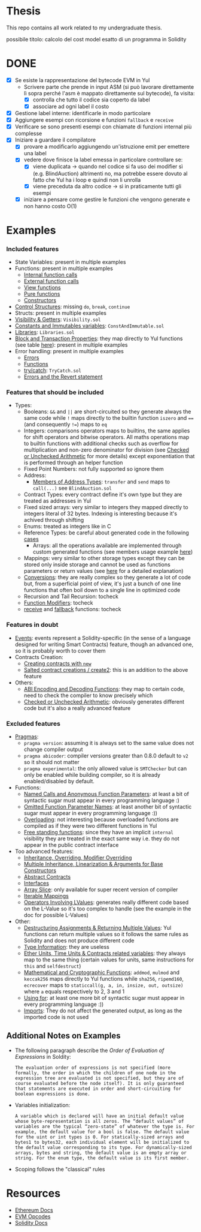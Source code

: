 # Thesis

This repo contains all work related to my undergraduate thesis.

possibile titolo: calcolo del cost model esatto di un programma in Solidity

# DONE

- [x] Se esiste la rappresentazione del bytecode EVM in Yul
  - Scrivere parte che prende in input ASM (si può lavorare direttamente lì sopra perché l'asm è mappato direttamente sul bytecode), fa visita:
    - [x] controlla che tutto il codice sia coperto da label
    - [x] associare ad ogni label il costo
- [x] Gestione label interne: identificarle in modo particolare
- [x] Aggiungere esempi con ricorsione e funzioni `fallback` e `receive`
- [x] Verificare se sono presenti esempi con chiamate di funzioni internal più complesse
- [x] Iniziare a guardare il compilatore
  - [x] provare a modificarlo aggiungendo un'istruzione emit per emettere una label
  - [x] vedere dove finisce la label emessa in particolare controllare se:
    - [x] viene duplicata -> quando nel codice si fa uso dei modifier sì (e.g. BlindAuction) altrimenti no, ma potrebbe essere dovuto al fatto che Yul ha i loop e quindi non li unrolla
    - [x] viene preceduta da altro codice -> sì in praticamente tutti gli esempi
  - [x] iniziare a pensare come gestire le funzioni che vengono generate e non hanno costo O(1)

# Examples

### Included features

- State Variables: present in multiple examples
- Functions: present in multiple examples
  - [Internal function calls](https://docs.soliditylang.org/en/latest/control-structures.html#internal-function-calls)
  - [External function calls](https://docs.soliditylang.org/en/latest/control-structures.html#external-function-calls)
  - [View functions](https://docs.soliditylang.org/en/latest/contracts.html#view-functions)
  - [Pure functions](https://docs.soliditylang.org/en/latest/contracts.html#pure-functions)
  - [Constructors](https://docs.soliditylang.org/en/latest/contracts.html#constructors)
- [Control Structures](https://docs.soliditylang.org/en/latest/control-structures.html#control-structures): missing `do`, `break`, `continue`
- Structs: present in multiple examples
- [Visibility & Getters](https://docs.soliditylang.org/en/latest/contracts.html#visibility-and-getters): `Visibility.sol`
- [Constants and Immutables variables](https://docs.soliditylang.org/en/latest/contracts.html#constant-and-immutable-state-variables): `ConstAndImmutable.sol`
- [Libraries](https://docs.soliditylang.org/en/latest/contracts.html#libraries): `Libraries.sol`
- [Block and Transaction Properties](https://docs.soliditylang.org/en/latest/units-and-global-variables.html#block-and-transaction-properties): they map directly to Yul functions (see table [here](https://docs.soliditylang.org/en/latest/yul.html#evm-dialect)): present in multiple examples
- Error handling: present in multiple examples
  - [Errors](https://docs.soliditylang.org/en/latest/structure-of-a-contract.html#errors)
  - [Functions](https://docs.soliditylang.org/en/latest/control-structures.html#error-handling-assert-require-revert-and-exceptions)
  - [try/catch](https://docs.soliditylang.org/en/latest/control-structures.html#try-catch): `TryCatch.sol`
  - [Errors and the Revert statement](https://docs.soliditylang.org/en/latest/contracts.html#errors-and-the-revert-statement)

### Features that should be included

- Types:
  - Booleans: `&&` and `||` are short-circuited so they generate always the same code while `!` maps directly to the builtin function `iszero` and `==` (and consequently `!=`) maps to `eq`
  - Integers: comparisons operators maps to builtins, the same applies for shift operators and bitwise operators. All maths operations map to builtin functions with additional checks such as overflow for multiplication and non-zero denominator for division (see [Checked or Unchecked Arithmetic](https://docs.soliditylang.org/en/latest/control-structures.html#checked-or-unchecked-arithmetic) for more details) except exponentiation that is performed through an helper function
  - Fixed Point Numbers: not fully supported so ignore them
  - Address:
    - [Members of Address Types](https://docs.soliditylang.org/en/latest/units-and-global-variables.html#members-of-address-types): `transfer` and `send` maps to `call(...)` see `BlindAuction.sol`
  - Contract Types: every contract define it's own type but they are treated as addresses in Yul
  - Fixed sized arrays: very similar to integers they mapped directly to integers literal of 32 bytes. Indexing is interesting because it's achived through shifting
  - Enums: treated as integers like in C
  - Reference Types: be careful about generated code in the following [cases](https://docs.soliditylang.org/en/latest/types.html#data-location-and-assignment-behaviour)
    - Arrays: all the operations available are implemented through custom generated functions (see members usage example [here](https://docs.soliditylang.org/en/latest/types.html#array-members))
  - Mappings: very similar to other storage types except they can be stored only inside storage and cannot be used as functions parameters or return values (see [here](https://docs.soliditylang.org/en/latest/types.html#mapping-types) for a detailed explanation)
  - [Conversions](https://docs.soliditylang.org/en/latest/types.html#conversions-between-elementary-types): they are really complex so they generate a lot of code but, from a superficial point of view, it's just a bunch of one line functions that often boil down to a single line in optimized code
  - Recursion and Tail Recursion: tocheck
  - [Function Modifiers](https://docs.soliditylang.org/en/latest/contracts.html#function-modifiers): tocheck
  - [receive](https://docs.soliditylang.org/en/latest/contracts.html#receive-ether-function) and [fallback](https://docs.soliditylang.org/en/latest/contracts.html#fallback-function) functions: tocheck

### Features in doubt

- [Events](https://docs.soliditylang.org/en/latest/contracts.html#events): events represent a Solidity-specific (in the sense of a language designed for writing Smart Contracts) feature, though an advanced one, so it is probably worth to cover them
- Contracts Creation:
  - [Creating contracts with `new`](https://docs.soliditylang.org/en/latest/control-structures.html#creating-contracts-via-new)
  - [Salted contract creations / create2](https://docs.soliditylang.org/en/latest/control-structures.html#salted-contract-creations-create2): this is an addition to the above feature
- Others:
  - [ABI Encoding and Decoding Functions](https://docs.soliditylang.org/en/latest/units-and-global-variables.html#abi-encoding-and-decoding-functions): they map to certain code, need to check the compiler to know precisely which
  - [Checked or Unchecked Arithmetic](https://docs.soliditylang.org/en/latest/control-structures.html#checked-or-unchecked-arithmetic): obviously generates different code but it's also a really advanced feature

### Excluded features

- [Pragmas](https://docs.soliditylang.org/en/latest/layout-of-source-files.html#pragmas):
  - `pragma version`: assuming it is always set to the same value does not change compiler output
  - `pragma abicoder`: compiler versions greater than 0.8.0 default to `v2` so it should not matter
  - `pragma experimental`: the only allowed value is `SMTChecker` but can only be enabled while building compiler, so it is already enabled/disabled by default.
- Functions:
  - [Named Calls and Anonymous Function Parameters](https://docs.soliditylang.org/en/latest/control-structures.html#named-calls-and-anonymous-function-parameters): at least a bit of syntactic sugar must appear in every programming language :)
  - [Omitted Function Parameter Names](https://docs.soliditylang.org/en/latest/control-structures.html#omitted-function-parameter-names): at least another bit of syntactic sugar must appear in every programming language :))
  - [Overloading](https://docs.soliditylang.org/en/latest/contracts.html#function-overloading): not interesting because overloaded functions are compiled as if they were two different functions in Yul
  - [Free standing functions](https://docs.soliditylang.org/en/latest/contracts.html#functions): since they have an implicit `internal` visibility they are treated in the exact same way i.e. they do not appear in the public contract interface
- Too advanced features:
  - [Inheritance, Overriding, Modifier Overriding](https://docs.soliditylang.org/en/latest/contracts.html#inheritance)
  - [Multiple Inheritance, Linearization & Arguments for Base Constructors](https://docs.soliditylang.org/en/latest/contracts.html#multiple-inheritance-and-linearization)
  - [Abstract Contracts](https://docs.soliditylang.org/en/latest/contracts.html#abstract-contracts)
  - [Interfaces](https://docs.soliditylang.org/en/latest/contracts.html#interfaces)
  - [Array Slice](https://docs.soliditylang.org/en/latest/types.html#array-slices): only available for super recent version of compiler
  - [Iterable Mappings](https://docs.soliditylang.org/en/latest/types.html#iterable-mappings)
  - [Operators Involving LValues](https://docs.soliditylang.org/en/latest/types.html#operators-involving-lvalues): generates really different code based on the L-Value so it's too complex to handle (see the example in the doc for possible L-Values)
- Other:
  - [Destructuring Assignments & Returning Multiple Values](https://docs.soliditylang.org/en/latest/control-structures.html#destructuring-assignments-and-returning-multiple-values): Yul functions can return multiple values so it follows the same rules as Solidity and does not produce different code
  - [Type Information](https://docs.soliditylang.org/en/latest/units-and-global-variables.html#type-information): they are useless
  - [Ether Units, Time Units & Contracts related variables](https://docs.soliditylang.org/en/latest/units-and-global-variables.html#ether-units): they always map to the same thing (certain values for units, same instructions for `this` and `selfdestruct`)
  - [Mathematical and Cryptographic Functions](https://docs.soliditylang.org/en/latest/units-and-global-variables.html#mathematical-and-cryptographic-functions): `addmod`, `mulmod` and `keccak256` maps directly to Yul functions while `sha256`, `ripemd160`, `ecrecover` maps to `staticcall(g, a, in, insize, out, outsize)` where `a` equals respectively to 2, 3 and 1
  - [Using for](https://docs.soliditylang.org/en/latest/contracts.html#using-for): at least one more bit of syntactic sugar must appear in every programming language :))
  - [Imports](https://docs.soliditylang.org/en/latest/layout-of-source-files.html#importing-other-source-files): They do not affect the generated output, as long as the imported code is not used

## Additional Notes on Examples

- The following paragraph describe the _Order of Evaluation of Expressions_ in Soldity:
  ```
  The evaluation order of expressions is not specified (more formally, the order in which the children of one node in the expression tree are evaluated is not specified, but they are of course evaluated before the node itself). It is only guaranteed that statements are executed in order and short-circuiting for boolean expressions is done.
  ```
- Variables initialization:
  ```
  A variable which is declared will have an initial default value whose byte-representation is all zeros. The “default values” of variables are the typical “zero-state” of whatever the type is. For example, the default value for a bool is false. The default value for the uint or int types is 0. For statically-sized arrays and bytes1 to bytes32, each individual element will be initialized to the default value corresponding to its type. For dynamically-sized arrays, bytes and string, the default value is an empty array or string. For the enum type, the default value is its first member.
  ```
- Scoping follows the "classical" rules

# Resources

- [Ethereum Docs](https://ethereum.org/en/developers/docs/)
- [EVM Opcodes](https://www.ethervm.io/)
- [Solidity Docs](https://docs.soliditylang.org/en/latest/)
